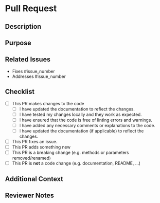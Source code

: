 # Pull Request

## Description
<!-- Provide a concise description of the changes introduced by this pull request. -->

## Purpose
<!-- Explain the purpose of this pull request. What problem does it solve or what feature does it add? -->

## Related Issues
<!-- If this pull request is related to any GitHub issues, list them here using the following format: -->
- Fixes #issue_number
- Addresses #issue_number

## Checklist
<!-- Before submitting this pull request, make sure you've completed the following tasks and check the boxes that apply. -->

- [ ] This PR makes changes to the code
    - [ ] I have updated the documentation to reflect the changes.
    - [ ] I have tested my changes locally and they work as expected.
    - [ ] I have ensured that the code is free of linting errors and warnings.
    - [ ] I have added any necessary comments or explanations to the code.
    - [ ] I have updated the documentation (if applicable) to reflect the changes.
- [ ] This PR fixes an issue.
- [ ] This PR adds something new
- [ ] This PR is a breaking change (e.g. methods or parameters removed/renamed)
- [ ] This PR is **not** a code change (e.g. documentation, README, ...)

## Additional Context
<!-- Provide any additional context or information that might be relevant to the reviewer. This could include screenshots, links to documentation, or explanations of design choices. -->

## Reviewer Notes
<!-- If you have specific questions or concerns you'd like the reviewer to focus on, mention them here. -->
